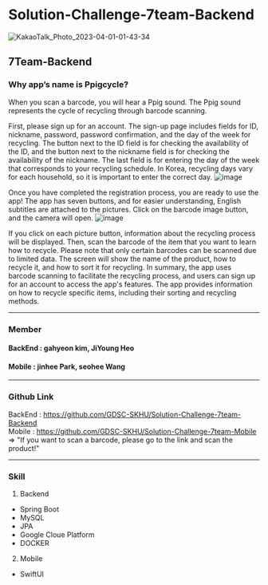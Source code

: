# Solution-Challenge-7team-Backend
![KakaoTalk_Photo_2023-04-01-01-43-34](https://user-images.githubusercontent.com/101980750/229180424-83a0bba3-d275-4a41-98bb-ec34d65d15d5.png)

## 7Team-Backend
### Why app’s name is **Ppigcycle?**
When you scan a barcode, you will hear a Ppig sound. The Ppig sound represents the cycle of recycling through barcode scanning.

First, please sign up for an account. The sign-up page includes fields for ID, nickname, password, password confirmation, and the day of the week for recycling. The button next to the ID field is for checking the availability of the ID, and the button next to the nickname field is for checking the availability of the nickname. The last field is for entering the day of the week that corresponds to your recycling schedule. In Korea, recycling days vary for each household, so it is important to enter the correct day.
![image](https://user-images.githubusercontent.com/101980750/229178468-26d04fae-0411-4fc5-a8e9-c0b22d994e05.png)

Once you have completed the registration process, you are ready to use the app! The app has seven buttons, and for easier understanding, English subtitles are attached to the pictures. Click on the barcode image button, and the camera will open.
![image](https://user-images.githubusercontent.com/101980750/229178556-cd63883a-02d4-4f25-8b4f-8665b0214fdf.png)

If you click on each picture button, information about the recycling process will be displayed. Then, scan the barcode of the item that you want to learn how to recycle. Please note that only certain barcodes can be scanned due to limited data. The screen will show the name of the product, how to recycle it, and how to sort it for recycling. In summary, the app uses barcode scanning to facilitate the recycling process, and users can sign up for an account to access the app's features. The app provides information on how to recycle specific items, including their sorting and recycling methods.

- - -

### Member
#### BackEnd : gahyeon kim, JiYoung Heo

#### Mobile : jinhee Park, seohee Wang

- - -

### Github Link
BackEnd : https://github.com/GDSC-SKHU/Solution-Challenge-7team-Backend 
<br>
Mobile : https://github.com/GDSC-SKHU/Solution-Challenge-7team-Mobile
=> "If you want to scan a barcode, please go to the link and scan the product!"

- - -

### Skill
1) Backend
- Spring Boot
- MySQL
- JPA
- Google Cloue Platform
- DOCKER

2) Mobile
- SwiftUI
